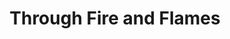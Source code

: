 ---
ee_id_show: '4247'
title: Through Fire and Flames
url: through-fire-and-flames
live_url:
year: '2014'
venue: NYABF
state_country: New York
type:
dates:
wwwnews:
wwweblast:
www:
pitch: "​2nd Arcangel Surfware Pop-up. Technical the launch of my All The Small Things
  catalog."
ps:
credits:
download:
layout: shows
---